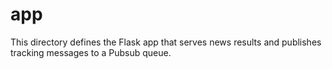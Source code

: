 # app

This directory defines the Flask app that serves news results and publishes tracking messages to a Pubsub queue.